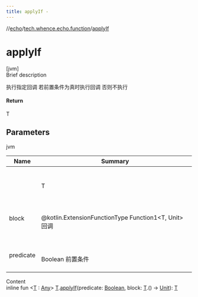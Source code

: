 ```yaml
---
title: applyIf -
---
```

//[echo](../index.md)/[tech.whence.echo.function](index.md)/[applyIf](apply-if.md)



# applyIf  
[jvm]  
Brief description  


执行指定回调 若前置条件为真时执行回调 否则不执行



#### Return  


T



## Parameters  
  
jvm  
  
|  Name|  Summary| 
|---|---|
| <receiver>| <br><br>T<br><br>
| block| <br><br>@kotlin.ExtensionFunctionType Function1<T, Unit> 回调<br><br>
| predicate| <br><br>Boolean 前置条件<br><br>
  
  
Content  
inline fun <[T](apply-if.md) : [Any](https://kotlinlang.org/api/latest/jvm/stdlib/kotlin/-any/index.html)> [T](apply-if.md).[applyIf](apply-if.md)(predicate: [Boolean](https://kotlinlang.org/api/latest/jvm/stdlib/kotlin/-boolean/index.html), block: [T](apply-if.md).() -> [Unit](https://kotlinlang.org/api/latest/jvm/stdlib/kotlin/-unit/index.html)): [T](apply-if.md)  




